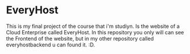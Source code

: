 # EveryHost
This is my final project of the course that i'm studiyn. Is the website of a Cloud Enterprise called EveryHost. In this repository you only will can see the Frontend of the website, but in my other repository called everyhostbackend u can found it. :D. 
